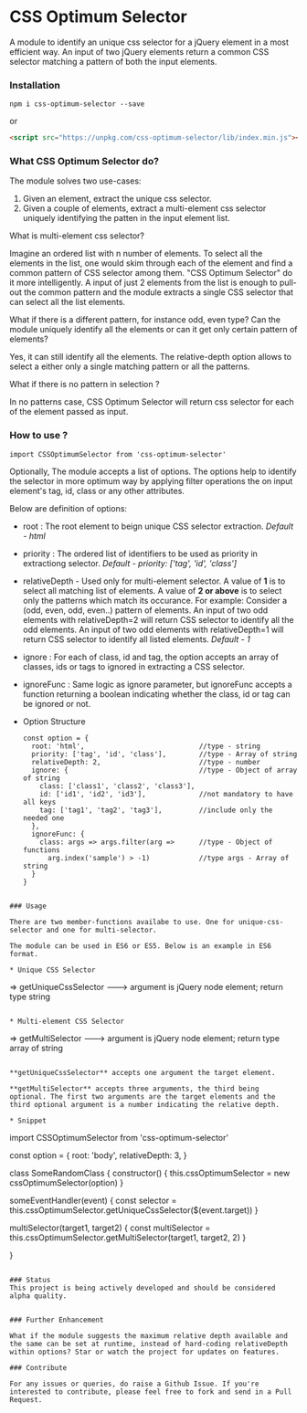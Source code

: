 # CSS Optimum Selector


A module to identify an unique css selector for a jQuery element in a most efficient way. An input of two jQuery elements return a common CSS selector matching a pattern of both the input elements.

### Installation
```
npm i css-optimum-selector --save
```
or
``` html
<script src="https://unpkg.com/css-optimum-selector/lib/index.min.js"></script>
```

### What CSS Optimum Selector do?

The module solves two use-cases: 
1. Given an element, extract the unique css selector. 
2. Given a couple of elements, extract a multi-element css selector uniquely identifying the patten in the input element list.

What is multi-element css selector?

Imagine an ordered list with n number of elements. To select all the elements in the list, one would skim through each of the element and find a common pattern of CSS selector among them. 
"CSS Optimum Selector" do it more intelligently. A input of just 2 elements from the list is enough to pull-out the common pattern and the module extracts a single CSS selector that can select all the list elements.

What if there is a different pattern, for instance odd, even type? Can the module uniquely identify all the elements or can it get only certain pattern of elements?

Yes, it can still identify all the elements. The relative-depth option allows to select a either only a single matching pattern or all the patterns.

What if there is no pattern in selection ?

In no patterns case, CSS Optimum Selector will return css selector for each of the element passed as input.

### How to use ?

```
import CSSOptimumSelector from 'css-optimum-selector'
```

Optionally, The module accepts a list of options. The options help to identify the selector in more optimum way by applying filter operations the on input element's tag, id, class or any other attributes.

Below are definition of options:
* root : The root element to beign unique CSS selector extraction. _Default - html_
* priority : The ordered list of identifiers to be used as priority in extractiong selector. _Default - priority: ['tag', 'id', 'class']_
* relativeDepth - Used only for multi-element selector. A value of __1__ is to select all matching list of elements. A value of __2 or above__ is to select only the patterns which match its occurance. For example: Consider a (odd, even, odd, even..) pattern of elements. An input of two odd elements with relativeDepth=2 will return CSS selector to identify all the odd elements. An input of two odd elements with relativeDepth=1 will return CSS selector to identify all listed elements. _Default - 1_

* ignore : For each of class, id and tag, the option accepts an array of classes, ids or tags to 
ignored in extracting a CSS selector.
* ignoreFunc : Same logic as ignore parameter, but ignoreFunc accepts a function returning a boolean indicating whether the class, id or tag can be ignored or not.


* Option Structure

  ```
  const option = {
    root: 'html',                            //type - string
    priority: ['tag', 'id', 'class'],        //type - Array of string
    relativeDepth: 2,                        //type - number
    ignore: {                                //type - Object of array of string
      class: ['class1', 'class2', 'class3'],
      id: ['id1', 'id2', 'id3'],             //not mandatory to have all keys
      tag: ['tag1', 'tag2', 'tag3'],         //include only the needed one
    },
    ignoreFunc: {
      class: args => args.filter(arg =>      //type - Object of functions
        arg.index('sample') > -1)            //type args - Array of string
    }
  }
```

### Usage

There are two member-functions availabe to use. One for unique-css-selector and one for multi-selector.

The module can be used in ES6 or ES5. Below is an example in ES6 format.

* Unique CSS Selector

```
  => getUniqueCssSelector     ---> argument is jQuery node element; return type string

```

* Multi-element CSS Selector

```
  => getMultiSelector         ---> argument is jQuery node element; return type array of string

```  

**getUniqueCssSelector** accepts one argument the target element. 

**getMultiSelector** accepts three arguments, the third being optional. The first two arguments are the target elements and the third optional argument is a number indicating the relative depth.

* Snippet

```
import CSSOptimumSelector from 'css-optimum-selector'

const option = {
  root: 'body',
  relativeDepth: 3,
}

class SomeRandomClass {
  constructor() {
    this.cssOptimumSelector = new cssOptimumSelector(option)
  }

  someEventHandler(event) {
    const selector = this.cssOptimumSelector.getUniqueCssSelector($(event.target))
  }

  multiSelector(target1, target2) {
    const multiSelector = this.cssOptimumSelector.getMultiSelector(target1, target2, 2)
  }

}
```

### Status
This project is being actively developed and should be considered alpha quality.


### Further Enhancement

What if the module suggests the maximum relative depth available and the same can be set at runtime, instead of hard-coding relativeDepth within options? Star or watch the project for updates on features.

### Contribute

For any issues or queries, do raise a Github Issue. If you're interested to contribute, please feel free to fork and send in a Pull Request.
